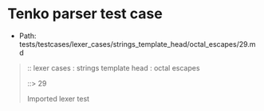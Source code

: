 # Tenko parser test case

- Path: tests/testcases/lexer_cases/strings_template_head/octal_escapes/29.md

> :: lexer cases : strings template head : octal escapes
>
> ::> 29
>
> Imported lexer test
>
> <template head> non-octal-digit-escape is never legal

## Input

`````js
`\9
`````

## Output

_Note: the whole output block is auto-generated. Manual changes will be overwritten!_

Below follow outputs in four parsing modes: sloppy mode, strict mode script goal, module goal, web compat mode (always sloppy).

Note that the output parts are auto-generated by the test runner to reflect actual result.

### Sloppy mode

Parsed with script goal and as if the code did not start with strict mode header.

`````
throws: Lexer error!
    Unclosed template literal

`\9
^^^------- error
`````

### Strict mode

Parsed with script goal but as if it was starting with `"use strict"` at the top.

_Output same as sloppy mode._

### Module goal

Parsed with the module goal.

_Output same as sloppy mode._

### Web compat mode

Parsed in sloppy script mode but with the web compat flag enabled.

_Output same as sloppy mode._
